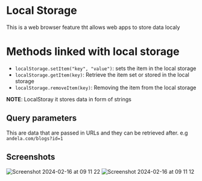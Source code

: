 # Local Storage 
This is a web browser feature tht allows web apps to store data localy

# Methods linked with local storage
- `localStorage.setItem("key", "value")`: sets the item in the local storage
- `localStorage.getItem(key)`: Retrieve the item set or stored in the local storage
- `localStorage.removeItem(key)`: Removing the item from the local storage

**NOTE**: LocalStoray it stores data in form of strings

## Query parameters
This are data that are passed in URLs and they can be retrieved after. 
e.g `andela.com/blogs?id=1`

## Screenshots
![Screenshot 2024-02-16 at 09 11 22](https://github.com/niyontwali/link_app/assets/16195731/b50aecd9-38c7-49fb-b5a8-cabad7e4aac3)
![Screenshot 2024-02-16 at 09 11 12](https://github.com/niyontwali/link_app/assets/16195731/40c630af-b7b4-4cd0-a5c2-5d118e949fa4)
